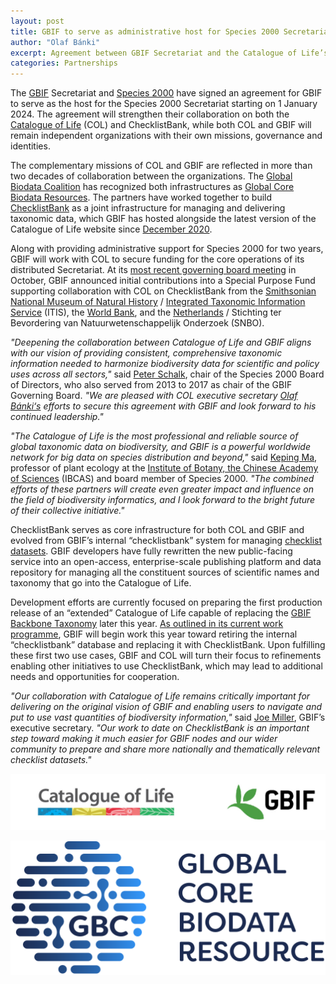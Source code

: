 ```yaml
---
layout: post
title: GBIF to serve as administrative host for Species 2000 Secretariat
author: "Olaf Bánki"
excerpt: Agreement between GBIF Secretariat and the Catalogue of Life’s legal body will support further collaboration on ChecklistBank and other joint activities
categories: Partnerships
---
```


The [GBIF](https://gbif.org) Secretariat and [Species 2000](https://species2000.org) have signed an agreement for GBIF to serve as the host for the Species 2000 Secretariat starting on 1 January 2024. The agreement will strengthen their collaboration on both the [Catalogue of Life](https://www.catalogueoflife.org/) (COL) and ChecklistBank, while both COL and GBIF will remain independent organizations with their own missions, governance and identities.

The complementary missions of COL and GBIF are reflected in more than two decades of collaboration between the organizations. The [Global Biodata Coalition](https://globalbiodata.org/) has recognized both infrastructures as [Global Core Biodata Resources](https://globalbiodata.org/what-we-do/global-core-biodata-resources/list-of-current-global-core-biodata-resources/). The partners have worked together to build [ChecklistBank](https://www.checklistbank.org/) as a joint infrastructure for managing and delivering taxonomic data, which GBIF has hosted alongside the latest version of the Catalogue of Life website since [December 2020](https://www.gbif.org/release-notes#_8-december-2020).

Along with providing administrative support for Species 2000 for two years, GBIF will work with COL to secure funding for the core operations of its distributed Secretariat. At its [most recent governing board meeting](https://gb30.gbif.org/) in October, GBIF announced initial contributions into a Special Purpose Fund supporting collaboration with COL on ChecklistBank from the [Smithsonian National Museum of Natural History](https://naturalhistory.si.edu/) / [Integrated Taxonomic Information Service](https://www.itis.gov/) (ITIS), the [World Bank](https://www.worldbank.org/en/home), and the [Netherlands](https://www.gbif.org/country/NL/participation) / Stichting ter Bevordering van Natuurwetenschappelijk Onderzoek (SNBO).

*"Deepening the collaboration between Catalogue of Life and GBIF aligns with our vision of providing consistent, comprehensive taxonomic information needed to harmonize biodiversity data for scientific and policy uses across all sectors,"* said [Peter Schalk](https://orcid.org/0000-0003-4536-7650), chair of the Species 2000 Board of Directors, who also served from 2013 to 2017 as chair of the GBIF Governing Board. *"We are pleased with COL executive secretary [Olaf Bánki‘s](https://orcid.org/0000-0001-6197-9951) efforts to secure this agreement with GBIF and look forward to his continued leadership."*

*"The Catalogue of Life is the most professional and reliable source of global taxonomic data on biodiversity, and GBIF is a powerful worldwide network for big data on species distribution and beyond,"* said [Keping Ma](https://orcid.org/0000-0001-9112-5340), professor of plant ecology at the [Institute of Botany, the Chinese Academy of Sciences](http://english.ib.cas.cn/) (IBCAS) and board member of Species 2000. *"The combined efforts of these partners will create even greater impact and influence on the field of biodiversity informatics, and I look forward to the bright future of their collective initiative."*

ChecklistBank serves as core infrastructure for both COL and GBIF and evolved from GBIF’s internal “checklistbank” system for managing [checklist datasets](https://www.gbif.org/dataset-classes#_checklist-data). GBIF developers have fully rewritten the new public-facing service into an open-access, enterprise-scale publishing platform and data repository for managing all the constituent sources of scientific names and taxonomy that go into the Catalogue of Life.

Development efforts are currently focused on preparing the first production release of an “extended” Catalogue of Life capable of replacing the [GBIF Backbone Taxonomy](https://www.gbif.org/dataset/d7dddbf4-2cf0-4f39-9b2a-bb099caae36c) later this year. [As outlined in its current work programme](https://docs.gbif.org/2024-work-programme/en/#activity4-1), GBIF will begin work this year toward retiring the internal “checklistbank” database and replacing it with ChecklistBank. Upon fulfilling these first two use cases, GBIF and COL will turn their focus to refinements enabling other initiatives to use ChecklistBank, which may lead to additional needs and opportunities for cooperation.

*"Our collaboration with Catalogue of Life remains critically important for delivering on the original vision of GBIF and enabling users to navigate and put to use vast quantities of biodiversity information,"* said [Joe Miller](https://orcid.org/0000-0002-5788-9010), GBIF’s executive secretary. *"Our work to date on ChecklistBank is an important step toward making it much easier for GBIF nodes and our wider community to prepare and share more nationally and thematically relevant checklist datasets."*

![Catalogue of Life and GBIF Logo](/images/posts/col-gbif-logo.jpg)

![Global Core Biodata Resource Logo](/images/posts/GCBR-Logo-RGB.svg)
